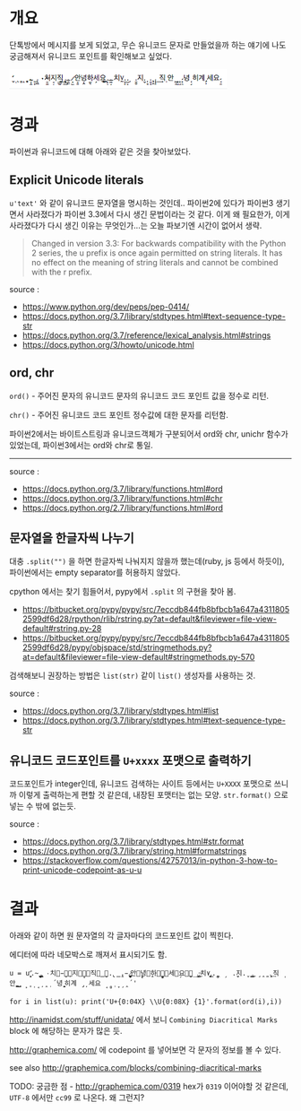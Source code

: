 
# 개요

단톡방에서 메시지를 보게 되었고, 무슨 유니코드 문자로 만들었을까 하는 얘기에 나도 궁금해져서 유니코드 포인트를 확인해보고 싶었다.

![image](./noise_unicode_string.png)

# 경과

파이썬과 유니코드에 대해 아래와 같은 것을 찾아보았다.

## Explicit Unicode literals

`u'text'` 와 같이 유니코드 문자열을 명시하는 것인데.. 파이썬2에 있다가 파이썬3 생기면서 사라졌다가 파이썬 3.3에서 다시 생긴 문법이라는 것 같다. 이게 왜 필요한가, 이게 사라졌다가 다시 생긴 이유는 무엇인가...는 오늘 파보기엔 시간이 없어서 생략.

> Changed in version 3.3: For backwards compatibility with the Python 2 series, the u prefix is once again permitted on string literals. It has no effect on the meaning of string literals and cannot be combined with the r prefix.

source :
- https://www.python.org/dev/peps/pep-0414/
- https://docs.python.org/3.7/library/stdtypes.html#text-sequence-type-str
- https://docs.python.org/3.7/reference/lexical_analysis.html#strings
- https://docs.python.org/3/howto/unicode.html

## ord, chr

`ord()` - 주어진 문자의 유니코드 문자의 유니코드 코드 포인트 값을 정수로 리턴.

`chr()` - 주어진 유니코드 코드 포인트 정수값에 대한 문자를 리턴함.

파이썬2에서는 바이트스트링과 유니코드객체가 구분되어서 ord와 chr, unichr 함수가 있었는데, 파이썬3에서는 ord와 chr로 통일.

----
source :
- https://docs.python.org/3.7/library/functions.html#ord
- https://docs.python.org/3.7/library/functions.html#chr
- https://docs.python.org/2.7/library/functions.html#ord


## 문자열을 한글자씩 나누기

대충  `.split("")` 을 하면 한글자씩 나눠지지 않을까 했는데(ruby, js 등에서 하듯이), 파이썬에서는 empty separator를 허용하지 않았다.

cpython 에서는 찾기 힘들어서, pypy에서 `.split` 의 구현을 찾아 봄.

- https://bitbucket.org/pypy/pypy/src/7eccdb844fb8bfbcb1a647a43118052599df6d28/rpython/rlib/rstring.py?at=default&fileviewer=file-view-default#rstring.py-28
- https://bitbucket.org/pypy/pypy/src/7eccdb844fb8bfbcb1a647a43118052599df6d28/pypy/objspace/std/stringmethods.py?at=default&fileviewer=file-view-default#stringmethods.py-570

검색해보니 권장하는 방법은 `list(str)` 같이 `list()` 생성자를 사용하는 것.

source :
- https://docs.python.org/3.7/library/stdtypes.html#list
- https://docs.python.org/3.7/library/stdtypes.html#text-sequence-type-str

## 유니코드 코드포인트를 `U+xxxx` 포맷으로 출력하기

코드포인트가 integer인데, 유니코드 검색하는 사이트 등에서는 `U+XXXX` 포맷으로 쓰니까 이렇게 출력하는게 편할 것 같은데, 내장된 포맷터는 없는 모양. `str.format()` 으로 넣는 수 밖에 없는듯.

source :
- https://docs.python.org/3.7/library/stdtypes.html#str.format
- https://docs.python.org/3.7/library/string.html#formatstrings
- https://stackoverflow.com/questions/42757013/in-python-3-how-to-print-unicode-codepoint-as-u-u


# 결과

아래와 같이 하면 원 문자열의 각 글자마다의 코드포인트 값이 찍힌다.

에디터에 따라 네모박스로 깨져서 표시되기도 함.

```
u = u'̛̬̣̖̻̝͙.̴̹̯̝̤ ̺͕̼̫͉̯.̢͖̘̯̮̣ ٠치̵̠͚̹ͅ지̘̣͓͍직̳̠̠͢.̢̳̯̹.̵̪̰̪̗̭̣̞ ̷͎͖̩̪̞̦안̟̱녕̣̭하̰̖̯̻͎͕세̗요̱̱̦̠͙̲.͕̦̰̯̜͇̙͟.̶͍̘치٧̰.̬̙̩͓̠̤̭.̺̙̤̲ ̗  .̬̮지.̬ ̦͔̘̣͈͕͇͟.͈̝͈̲̤̹ ̧̭̼.̧͎̭ ͢직 ̩안 ͖̪̖̲̼ͅ ͕͈̗ ̙̗͙̞ͅ ̙̥̩̘̦̭̣́녕 ̜͔̤͖̟̻̯히계 ̡̦세요 ̘̻̹̞̗̭́'

for i in list(u): print('U+{0:04X} \\U{0:08X} {1}'.format(ord(i),i))
```

http://inamidst.com/stuff/unidata/ 에서 보니 `Combining Diacritical Marks` block 에 해당하는 문자가 많은 듯.

http://graphemica.com/ 에 codepoint 를 넣어보면 각 문자의 정보를 볼 수 있다.

see also http://graphemica.com/blocks/combining-diacritical-marks

TODO: 궁금한 점 - http://graphemica.com/0319 hex가 `0319` 이어야할 것 같은데, `UTF-8` 에서만 `cc99` 로 나온다. 왜 그런지?
